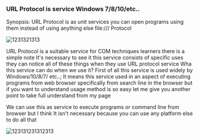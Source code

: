 ### URL Protocol is service Windows 7/8/10/etc..
Synopsis:
URL Protocol is as unit services you can open programs using them instead of using anything else file:/// Protocol

 ![1231321313](https://user-images.githubusercontent.com/25440152/47956386-4a606380-dfac-11e8-81a0-31e9c091e3ea.PNG)
 
URL Protocol is a suitable service for COM techniques learners there is a simple note It's necessary to see it
this service consists of specific uses they can notice all of these things when they use URL protocol service
Wha this service can do when we use it?
First of all this service is used widely by Windows/10/8/7/ etc..; It means this service used in an aspect of executing programs from web browser specifically from search line in the browser but if you want to understand usage method is so easy let me give you another point to take full understand from my page 

We can use this as service to execute programs or command line from browser but I think It isn't necessary because you can use any platform else to do all that

![123131231312313](https://user-images.githubusercontent.com/25440152/47956503-10905c80-dfae-11e8-91bd-200f5b2f99a1.PNG)

